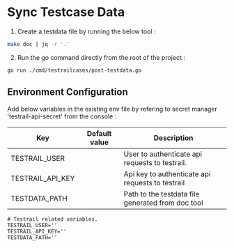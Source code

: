 # Sync Testcase Data 

1. Create a testdata file by running the below tool :
```bash
make doc | jq -r '.'
```

2. Run the go command directly from the root of the project : 
```bash
go run ./cmd/testrailcases/post-testdata.go
```

## Environment Configuration

Add below variables in the existing env file by refering to secret manager 'testrail-api-secret' from the console :

| Key                        | Default value                              | Description                                                                                                       |
|----------------------------|--------------------------------------------|-------------------------------------------------------------------------------------------------------------------|
| TESTRAIL_USER          |                                            | User to authenticate api requests to testrail.                                                             |
| TESTRAIL_API_KEY  |                                            | Api key to authenticate api requests to testrail                                    |
| TESTDATA_PATH  |                                            | Path to the testdata file generated from doc tool

```dotenv
# Testrail related variables.
TESTRAIL_USER=''
TESTRAIL_API_KEY=''
TESTDATA_PATH=''
```

